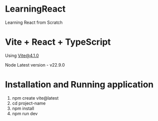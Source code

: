 # LearningReact
Learning React from Scratch

# Vite + React + TypeScript 

Using Vite@4.1.0

Node Latest version - v22.9.0

# Installation and Running application

1. npm create vite@latest
2. cd project-name
3. npm install
4. npm run dev

